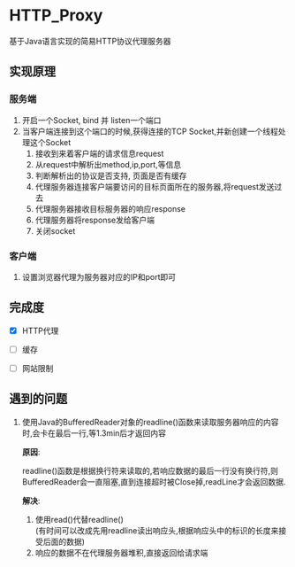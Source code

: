 # HTTP_Proxy
基于Java语言实现的简易HTTP协议代理服务器

## 实现原理

### 服务端

1. 开启一个Socket, bind 并 listen一个端口
2. 当客户端连接到这个端口的时候,获得连接的TCP Socket,并新创建一个线程处理这个Socket
   1. 接收到来着客户端的请求信息request
   2. 从request中解析出method,ip,port,等信息
   3. 判断解析出的协议是否支持, 页面是否有缓存
   4. 代理服务器连接客户端要访问的目标页面所在的服务器,将request发送过去
   5. 代理服务器接收目标服务器的响应response
   6. 代理服务器将response发给客户端
   7. 关闭socket



### 客户端

1. 设置浏览器代理为服务器对应的IP和port即可



## 完成度


- [x] HTTP代理

- [ ] 缓存

- [ ] 网站限制

  

## 遇到的问题

1. 使用Java的BufferedReader对象的readline()函数来读取服务器响应的内容时,会卡在最后一行,等1.3min后才返回内容

   **原因**: 

   ​	readline()函数是根据换行符来读取的,若响应数据的最后一行没有换行符,则BufferedReader会一直阻塞,直到连接超时被Close掉,readLine才会返回数据.  
   
    **解决**:  
    
    1. 使用read()代替readline()  
    (有时间可以改成先用readline读出响应头,根据响应头中的标识的长度来接受后面的数据)  
    2. 响应的数据不在代理服务器堆积,直接返回给请求端
